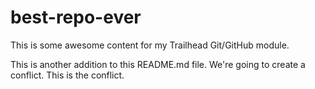 # best-repo-ever

This is some awesome content for my Trailhead Git/GitHub module.

This is another addition to this README.md file. We're going to create a conflict. This is the conflict.
